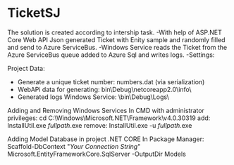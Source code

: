 # TicketSJ
The solution is created according to intership task.
-With help of ASP.NET Core Web API Json generated Ticket with Enity sample and randomly filled and send to Azure ServiceBus.
-Windows Service reads the Ticket from the Azure ServiceBus queue  added to Azure Sql and writes logs.
-Settings:

Project Data:
 - Generate a unique ticket number: numbers.dat (via serialization)
 - WebAPi data for generating: bin\Debug\netcoreapp2.0\info\
 - Generated logs Windows Service: \bin\Debug\Logs\

Adding and Removing Windows Services
In CMD with administrator privileges:
cd C:\Windows\Microsoft.NET\Framework\v4.0.30319 
add: InstallUtil.exe *fullpath*.exe
remove: InstallUtil.exe -u *fullpath*.exe

Adding Model Database in project .NET CORE
In Package Manager:
Scaffold-DbContext "*Your Connection String*" Microsoft.EntityFrameworkCore.SqlServer -OutputDir Models


